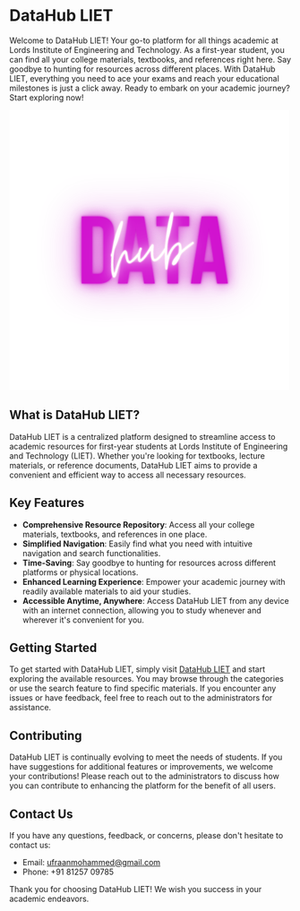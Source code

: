 # DataHub LIET

Welcome to DataHub LIET! Your go-to platform for all things academic at Lords Institute of Engineering and Technology. As a first-year student, you can find all your college materials, textbooks, and references right here. Say goodbye to hunting for resources across different places. With DataHub LIET, everything you need to ace your exams and reach your educational milestones is just a click away. Ready to embark on your academic journey? Start exploring now!

![DataHub LIET](datahub.png)

## What is DataHub LIET?

DataHub LIET is a centralized platform designed to streamline access to academic resources for first-year students at Lords Institute of Engineering and Technology (LIET). Whether you're looking for textbooks, lecture materials, or reference documents, DataHub LIET aims to provide a convenient and efficient way to access all necessary resources.

## Key Features

- **Comprehensive Resource Repository**: Access all your college materials, textbooks, and references in one place.
- **Simplified Navigation**: Easily find what you need with intuitive navigation and search functionalities.
- **Time-Saving**: Say goodbye to hunting for resources across different platforms or physical locations.
- **Enhanced Learning Experience**: Empower your academic journey with readily available materials to aid your studies.
- **Accessible Anytime, Anywhere**: Access DataHub LIET from any device with an internet connection, allowing you to study whenever and wherever it's convenient for you.

## Getting Started

To get started with DataHub LIET, simply visit [DataHub LIET](https://ufraan.github.io/datahub/) and start exploring the available resources. You may browse through the categories or use the search feature to find specific materials. If you encounter any issues or have feedback, feel free to reach out to the administrators for assistance.

## Contributing

DataHub LIET is continually evolving to meet the needs of students. If you have suggestions for additional features or improvements, we welcome your contributions! Please reach out to the administrators to discuss how you can contribute to enhancing the platform for the benefit of all users.

## Contact Us

If you have any questions, feedback, or concerns, please don't hesitate to contact us:

- Email: [ufraanmohammed@gmail.com](mailto:ufraanmohammed@gmail.com)
- Phone: +91 81257 09785

Thank you for choosing DataHub LIET! We wish you success in your academic endeavors.
